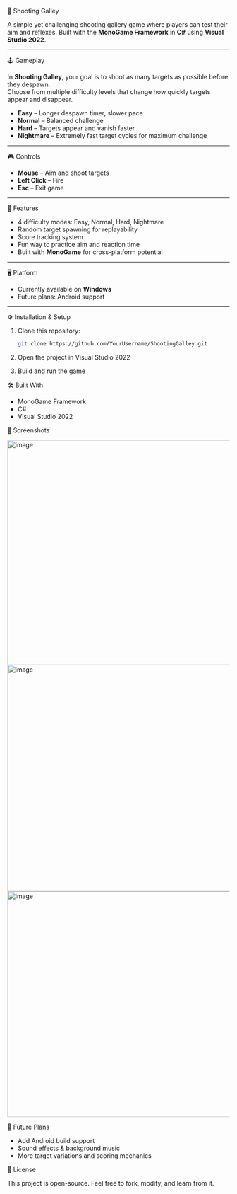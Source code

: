🎯 Shooting Galley

A simple yet challenging shooting gallery game where players can test their aim and reflexes. Built with the **MonoGame Framework** in **C#** using **Visual Studio 2022**.

---

🕹️ Gameplay

In **Shooting Galley**, your goal is to shoot as many targets as possible before they despawn.  
Choose from multiple difficulty levels that change how quickly targets appear and disappear.

- **Easy** – Longer despawn timer, slower pace  
- **Normal** – Balanced challenge  
- **Hard** – Targets appear and vanish faster  
- **Nightmare** – Extremely fast target cycles for maximum challenge  

---

🎮 Controls

- **Mouse** – Aim and shoot targets  
- **Left Click** – Fire  
- **Esc** – Exit game  

---

🚀 Features

- 4 difficulty modes: Easy, Normal, Hard, Nightmare  
- Random target spawning for replayability  
- Score tracking system  
- Fun way to practice aim and reaction time  
- Built with **MonoGame** for cross-platform potential  

---

🖥️ Platform

- Currently available on **Windows**  
- Future plans: Android support  

---

⚙️ Installation & Setup

1. Clone this repository:
   ```bash
   git clone https://github.com/YourUsername/ShootingGalley.git
2. Open the project in Visual Studio 2022

3. Build and run the game

🛠️ Built With
  - MonoGame Framework
  - C#
  - Visual Studio 2022

📸 Screenshots


  <img width="801" height="508" alt="image" src="https://github.com/user-attachments/assets/a94687e7-1bce-40c0-8339-cd92e915f2f7" />
  <img width="800" height="512" alt="image" src="https://github.com/user-attachments/assets/525c6c93-7963-42a3-bd4a-7d7510a7e5bf" />
  <img width="803" height="510" alt="image" src="https://github.com/user-attachments/assets/cfeb225a-3c48-4d38-877c-d16be1b8043b" />


📌 Future Plans
  - Add Android build support
  - Sound effects & background music
  - More target variations and scoring mechanics


📄 License

This project is open-source. Feel free to fork, modify, and learn from it.

